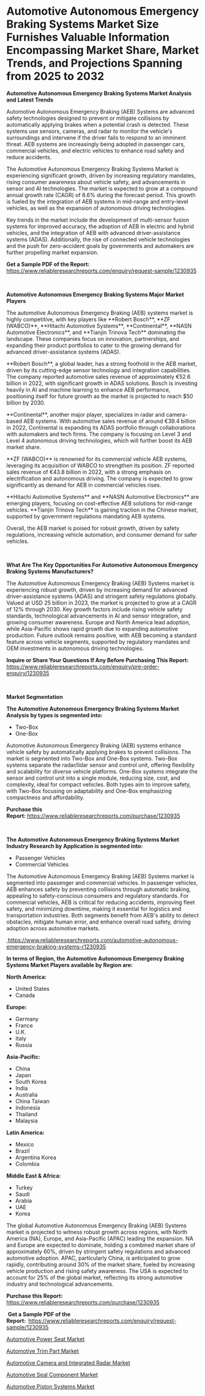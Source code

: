 <p><h1>Automotive Autonomous Emergency Braking Systems Market Size Furnishes Valuable Information Encompassing Market Share, Market Trends, and Projections Spanning from 2025 to 2032</h1></p><p><strong>Automotive Autonomous Emergency Braking Systems Market Analysis and Latest Trends</strong></p>
<p><p>Automotive Autonomous Emergency Braking (AEB) Systems are advanced safety technologies designed to prevent or mitigate collisions by automatically applying brakes when a potential crash is detected. These systems use sensors, cameras, and radar to monitor the vehicle's surroundings and intervene if the driver fails to respond to an imminent threat. AEB systems are increasingly being adopted in passenger cars, commercial vehicles, and electric vehicles to enhance road safety and reduce accidents.</p><p>The Automotive Autonomous Emergency Braking Systems Market is experiencing significant growth, driven by increasing regulatory mandates, rising consumer awareness about vehicle safety, and advancements in sensor and AI technologies. The market is expected to grow at a compound annual growth rate (CAGR) of 8.6% during the forecast period. This growth is fueled by the integration of AEB systems in mid-range and entry-level vehicles, as well as the expansion of autonomous driving technologies.</p><p>Key trends in the market include the development of multi-sensor fusion systems for improved accuracy, the adoption of AEB in electric and hybrid vehicles, and the integration of AEB with advanced driver-assistance systems (ADAS). Additionally, the rise of connected vehicle technologies and the push for zero-accident goals by governments and automakers are further propelling market expansion.</p></p>
<p><strong>Get a Sample PDF of the Report:&nbsp;</strong> <a href="https://www.reliableresearchreports.com/enquiry/request-sample/1230935?utm_campaign=36&utm_medium=2&utm_source=Github&utm_content=ia&utm_term=23012025&utm_id=automotive-autonomous-emergency-braking-systems">https://www.reliableresearchreports.com/enquiry/request-sample/1230935</a></p>
<p>&nbsp;</p>
<p><strong>Automotive Autonomous Emergency Braking Systems Major Market Players</strong></p>
<p><p>The automotive Autonomous Emergency Braking (AEB) systems market is highly competitive, with key players like **Robert Bosch**, **ZF (WABCO)**, **Hitachi Automotive Systems**, **Continental**, **NASN Automotive Electronics**, and **Tianjin Trinova Tech** dominating the landscape. These companies focus on innovation, partnerships, and expanding their product portfolios to cater to the growing demand for advanced driver-assistance systems (ADAS).</p><p>**Robert Bosch**, a global leader, has a strong foothold in the AEB market, driven by its cutting-edge sensor technology and integration capabilities. The company reported automotive sales revenue of approximately €52.6 billion in 2022, with significant growth in ADAS solutions. Bosch is investing heavily in AI and machine learning to enhance AEB performance, positioning itself for future growth as the market is projected to reach $50 billion by 2030.</p><p>**Continental**, another major player, specializes in radar and camera-based AEB systems. With automotive sales revenue of around €39.4 billion in 2022, Continental is expanding its ADAS portfolio through collaborations with automakers and tech firms. The company is focusing on Level 3 and Level 4 autonomous driving technologies, which will further boost its AEB market share.</p><p>**ZF (WABCO)** is renowned for its commercial vehicle AEB systems, leveraging its acquisition of WABCO to strengthen its position. ZF reported sales revenue of €43.8 billion in 2022, with a strong emphasis on electrification and autonomous driving. The company is expected to grow significantly as demand for AEB in commercial vehicles rises.</p><p>**Hitachi Automotive Systems** and **NASN Automotive Electronics** are emerging players, focusing on cost-effective AEB solutions for mid-range vehicles. **Tianjin Trinova Tech** is gaining traction in the Chinese market, supported by government regulations mandating AEB systems.</p><p>Overall, the AEB market is poised for robust growth, driven by safety regulations, increasing vehicle automation, and consumer demand for safer vehicles.</p></p>
<p>&nbsp;</p>
<p><strong>What Are The Key Opportunities For Automotive Autonomous Emergency Braking Systems Manufacturers?</strong></p>
<p><p>The Automotive Autonomous Emergency Braking (AEB) Systems market is experiencing robust growth, driven by increasing demand for advanced driver-assistance systems (ADAS) and stringent safety regulations globally. Valued at USD 25 billion in 2023, the market is projected to grow at a CAGR of 12% through 2030. Key growth factors include rising vehicle safety standards, technological advancements in AI and sensor integration, and growing consumer awareness. Europe and North America lead adoption, while Asia-Pacific shows rapid growth due to expanding automotive production. Future outlook remains positive, with AEB becoming a standard feature across vehicle segments, supported by regulatory mandates and OEM investments in autonomous driving technologies.</p></p>
<p><strong>Inquire or Share Your Questions If Any Before Purchasing This Report:</strong> <a href="https://www.reliableresearchreports.com/enquiry/pre-order-enquiry/1230935?utm_campaign=36&utm_medium=2&utm_source=Github&utm_content=ia&utm_term=23012025&utm_id=automotive-autonomous-emergency-braking-systems">https://www.reliableresearchreports.com/enquiry/pre-order-enquiry/1230935</a></p>
<p>&nbsp;</p>
<p><strong>Market Segmentation</strong></p>
<p><strong>The Automotive Autonomous Emergency Braking Systems Market Analysis by types is segmented into:</strong></p>
<p><ul><li>Two-Box</li><li>One-Box</li></ul></p>
<p><p>Automotive Autonomous Emergency Braking (AEB) systems enhance vehicle safety by automatically applying brakes to prevent collisions. The market is segmented into Two-Box and One-Box systems. Two-Box systems separate the radar/lidar sensor and control unit, offering flexibility and scalability for diverse vehicle platforms. One-Box systems integrate the sensor and control unit into a single module, reducing size, cost, and complexity, ideal for compact vehicles. Both types aim to improve safety, with Two-Box focusing on adaptability and One-Box emphasizing compactness and affordability.</p></p>
<p><strong>Purchase this Report:&nbsp;</strong><a href="https://www.reliableresearchreports.com/purchase/1230935?utm_campaign=36&utm_medium=2&utm_source=Github&utm_content=ia&utm_term=23012025&utm_id=automotive-autonomous-emergency-braking-systems">https://www.reliableresearchreports.com/purchase/1230935</a></p>
<p>&nbsp;</p>
<p><strong>The Automotive Autonomous Emergency Braking Systems Market Industry Research by Application is segmented into:</strong></p>
<p><ul><li>Passenger Vehicles</li><li>Commercial Vehicles</li></ul></p>
<p><p>The Automotive Autonomous Emergency Braking (AEB) Systems market is segmented into passenger and commercial vehicles. In passenger vehicles, AEB enhances safety by preventing collisions through automatic braking, appealing to safety-conscious consumers and regulatory standards. For commercial vehicles, AEB is critical for reducing accidents, improving fleet safety, and minimizing downtime, making it essential for logistics and transportation industries. Both segments benefit from AEB's ability to detect obstacles, mitigate human error, and enhance overall road safety, driving adoption across automotive markets.</p></p>
<p><a href="https://www.reliableresearchreports.com/automotive-autonomous-emergency-braking-systems-r1230935?utm_campaign=36&utm_medium=2&utm_source=Github&utm_content=ia&utm_term=23012025&utm_id=automotive-autonomous-emergency-braking-systems">&nbsp;https://www.reliableresearchreports.com/automotive-autonomous-emergency-braking-systems-r1230935</a></p>
<p><strong>In terms of Region, the Automotive Autonomous Emergency Braking Systems Market Players available by Region are:</strong></p>
<p>
    <p> <strong> North America: </strong>
        <ul>
            <li>United States</li>
            <li>Canada</li>
        </ul>
        </p> 
    <p> <strong> Europe: </strong>
        <ul>
            <li>Germany</li>
            <li>France</li>
            <li>U.K.</li>
            <li>Italy</li>
            <li>Russia</li>
        </ul>
        </p> 
    <p> <strong> Asia-Pacific: </strong>
        <ul>
            <li>China</li>
            <li>Japan</li>
            <li>South Korea</li>
            <li>India</li>
            <li>Australia</li>
            <li>China Taiwan</li>
            <li>Indonesia</li>
            <li>Thailand</li>
            <li>Malaysia</li>
        </ul>
        </p> 
    <p> <strong> Latin America: </strong>
        <ul>
            <li>Mexico</li>
            <li>Brazil</li>
            <li>Argentina Korea</li>
            <li>Colombia</li>
        </ul>
        </p> 
    <p> <strong> Middle East & Africa: </strong>
        <ul>
            <li>Turkey</li>
            <li>Saudi</li>
            <li>Arabia</li>
            <li>UAE</li>
            <li>Korea</li>
        </ul>
    </p>
    </p>
<p><p>The global Automotive Autonomous Emergency Braking (AEB) Systems market is projected to witness robust growth across regions, with North America (NA), Europe, and Asia-Pacific (APAC) leading the expansion. NA and Europe are expected to dominate, holding a combined market share of approximately 60%, driven by stringent safety regulations and advanced automotive adoption. APAC, particularly China, is anticipated to grow rapidly, contributing around 30% of the market share, fueled by increasing vehicle production and rising safety awareness. The USA is expected to account for 25% of the global market, reflecting its strong automotive industry and technological advancements.</p></p>
<p><strong>Purchase this Report: </strong><a href="https://www.reliableresearchreports.com/purchase/1230935?utm_campaign=36&utm_medium=2&utm_source=Github&utm_content=ia&utm_term=23012025&utm_id=automotive-autonomous-emergency-braking-systems">https://www.reliableresearchreports.com/purchase/1230935</a></p>
<p>&nbsp;<strong>Get a Sample PDF of the Report:&nbsp;&nbsp;</strong><a href="https://www.reliableresearchreports.com/enquiry/request-sample/1230935?utm_campaign=36&utm_medium=2&utm_source=Github&utm_content=ia&utm_term=23012025&utm_id=automotive-autonomous-emergency-braking-systems">https://www.reliableresearchreports.com/enquiry/request-sample/1230935</a></p>
<p><strong></strong></p>
<p><p><a href="https://github.com/AngelaWalsh696/Market-Research-Report-List-1/blob/main/automotive-power-seat-market.md?utm_campaign=36&utm_medium=2&utm_source=Github&utm_content=ia&utm_term=23012025&utm_id=automotive-autonomous-emergency-braking-systems">Automotive Power Seat Market</a></p><p><a href="https://github.com/tamvrosiya/Market-Research-Report-List-6/blob/main/automotive-trim-part-market.md?utm_campaign=36&utm_medium=2&utm_source=Github&utm_content=ia&utm_term=23012025&utm_id=automotive-autonomous-emergency-braking-systems">Automotive Trim Part Market</a></p><p><a href="https://github.com/SanjidaKhan901/Market-Research-Report-List-1/blob/main/automotive-camera-and-integrated-radar-market.md?utm_campaign=36&utm_medium=2&utm_source=Github&utm_content=ia&utm_term=23012025&utm_id=automotive-autonomous-emergency-braking-systems">Automotive Camera and Integrated Radar Market</a></p><p><a href="https://github.com/dierdrecrichton210/Market-Research-Report-List-1/blob/main/automotive-seal-component-market.md?utm_campaign=36&utm_medium=2&utm_source=Github&utm_content=ia&utm_term=23012025&utm_id=automotive-autonomous-emergency-braking-systems">Automotive Seal Component Market</a></p><p><a href="https://github.com/cheryjhonson/Market-Research-Report-List-1/blob/main/automotive-piston-systems-market.md?utm_campaign=36&utm_medium=2&utm_source=Github&utm_content=ia&utm_term=23012025&utm_id=automotive-autonomous-emergency-braking-systems">Automotive Piston Systems Market</a></p></p>